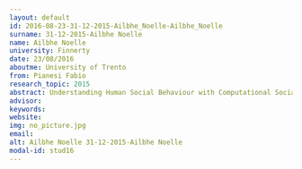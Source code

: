 ```yaml
---
layout: default 
id: 2016-08-23-31-12-2015-Ailbhe_Noelle-Ailbhe_Noelle
surname: 31-12-2015-Ailbhe Noelle
name: Ailbhe Noelle
university: Finnerty
date: 23/08/2016
aboutme: University of Trento
from: Pianesi Fabio
research_topic: 2015
abstract: Understanding Human Social Behaviour with Computational Social Science
advisor: 
keywords: 
website: 
img: no_picture.jpg
email: 
alt: Ailbhe Noelle 31-12-2015-Ailbhe Noelle
modal-id: stud16
---
```

